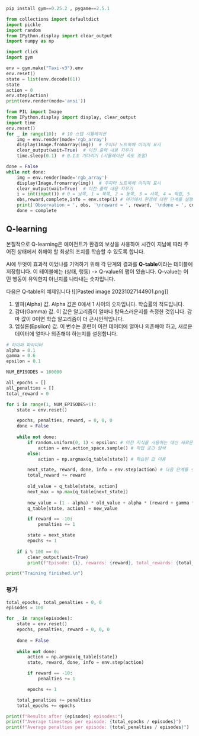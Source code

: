 ```python
pip install gym==0.25.2 , pygame==2.5.1
```

```python
from collections import defaultdict
import pickle
import random
from IPython.display import clear_output
import numpy as np

import click
import gym
```

```python
env = gym.make("Taxi-v3").env
env.reset()
state = list(env.decode(61))
state
action = 0
env.step(action)
print(env.render(mode='ansi'))

from PIL import Image
from IPython.display import display, clear_output
import time
env.reset()
for _ in range(10):  # 10 스텝 시뮬레이션
    img = env.render(mode='rgb_array')
    display(Image.fromarray(img))  # 주피터 노트북에 이미지 표시
    clear_output(wait=True)  # 이전 출력 내용 지우기
    time.sleep(0.1)  # 0.1초 기다리기 (시뮬레이션 속도 조절)
```

```python
done = False
while not done:
    img = env.render(mode='rgb_array')
    display(Image.fromarray(img))  # 주피터 노트북에 이미지 표시
    clear_output(wait=True)  # 이전 출력 내용 지우기
    i = int(input()) # 0 = 남쪽, 1 = 북쪽, 2 = 동쪽, 3 = 서쪽, 4 = 픽업, 5 = 하차
    obs,reward,complete,info = env.step(i) # 여기에서 환경에 대한 단계를 실행
    print('Observation = ', obs, '\nreward = ', reward, '\ndone = ', complete, '\ninformation = ', info)
    done = complete
```


## Q-learning
본질적으로 Q-learning은 에이전트가 환경의 보상을 사용하여 시간이 지남에 따라 주어진 상태에서 취해야 할 최상의 조치를 학습할 수 있도록 합니다.

AI에 무엇이 효과적 이었나를 기억하기 위해 각 단계의 결과를 **Q-table**이라는 테이블에 저장합니다. 이 테이블에는 (상태, 행동) -> Q-value의 맵이 있습니다. Q-value는 어떤 행동이 유익한지 아닌지를 나타내는 숫자입니다.

다음은 Q-table의 예제입니다
![[Pasted image 20231027144901.png]]

1. 알파(Alpha) 값. Alpha 값은 0에서 1 사이의 숫자입니다. 학습률의 척도입니다.
2. 감마(Gamma) 값. 이 값은 알고리즘이 얼마나 탐욕스러운지를 측정한 것입니다. 감마 값이 0이면 학습 알고리즘이 더 근시안적입니다.
3. 엡실론(Epsilon) 값. 이 변수는 훈련이 이전 데이터에 얼마나 의존해야 하고, 새로운 데이터에 얼마나 의존해야 하는지를 설정합니다.

```python
# 하이퍼 파라미터
alpha = 0.1
gamma = 0.6
epsilon = 0.1

NUM_EPISODES = 100000

all_epochs = []
all_penalties = []
total_reward = 0

for i in range(1, NUM_EPISODES+1):
    state = env.reset()

    epochs, penalties, reward, = 0, 0, 0
    done = False
    
    while not done:
        if random.uniform(0, 1) < epsilon: # 이전 지식을 사용하는 대신 새로운 행동을 탐구할 확률이 10%입니다.
            action = env.action_space.sample() # 작업 공간 탐색
        else:
            action = np.argmax(q_table[state]) # 학습된 값 이용

        next_state, reward, done, info = env.step(action) # 다음 단계를 수행합니다.
        total_reward += reward
        
        old_value = q_table[state, action]
        next_max = np.max(q_table[next_state])
        
        new_value = (1 - alpha) * old_value + alpha * (reward + gamma * next_max)
        q_table[state, action] = new_value

        if reward == -10:
            penalties += 1

        state = next_state
        epochs += 1
        
    if i % 100 == 0:
        clear_output(wait=True)
        print(f"Episode: {i}, rewards: {reward}, total_rewards: {total_reward} penalty: {penalties}")

print("Training finished.\n")
```

### 평가
```python
total_epochs, total_penalties = 0, 0
episodes = 100

for _ in range(episodes):
    state = env.reset()
    epochs, penalties, reward = 0, 0, 0
    
    done = False
    
    while not done:
        action = np.argmax(q_table[state])
        state, reward, done, info = env.step(action)

        if reward == -10:
            penalties += 1

        epochs += 1

    total_penalties += penalties
    total_epochs += epochs

print(f"Results after {episodes} episodes:")
print(f"Average timesteps per episode: {total_epochs / episodes}")
print(f"Average penalties per episode: {total_penalties / episodes}")
```


